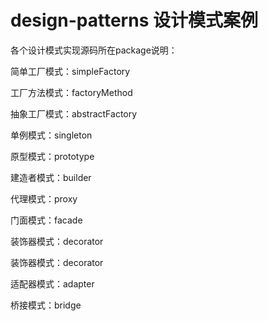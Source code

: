 # design-patterns 设计模式案例

各个设计模式实现源码所在package说明：

简单工厂模式：simpleFactory

工厂方法模式：factoryMethod

抽象工厂模式：abstractFactory

单例模式：singleton

原型模式：prototype

建造者模式：builder

代理模式：proxy

门面模式：facade

装饰器模式：decorator

装饰器模式：decorator

适配器模式：adapter

桥接模式：bridge

